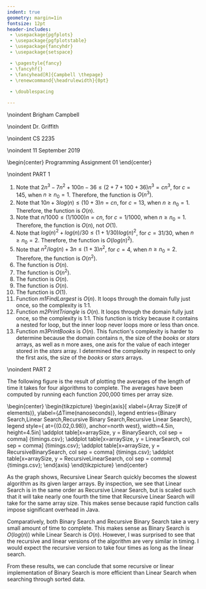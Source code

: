 ```yaml
---
indent: true
geometry: margin=1in
fontsize: 12pt
header-includes: 
 - \usepackage{pgfplots}
 - \usepackage{pgfplotstable}
 - \usepackage{fancyhdr}
 - \usepackage{setspace}

 - \pagestyle{fancy}
 - \fancyhf{}
 - \fancyhead[R]{Campbell \thepage}
 - \renewcommand{\headrulewidth}{0pt}
 
 - \doublespacing

---
```

\noindent Brigham Campbell

\noindent Dr. Griffith

\noindent CS 2235

\noindent 11 September 2019

\begin{center}
Programming Assignment 01
\end{center}

\noindent PART 1

1. Note that $2n^3-7n^2+100n-36 \leq (2+7+100+36)n^3=cn^3$, for $c=145$, when $n \geq n_0=1$. Therefore, the function is $O(n^3)$.
2. Note that $10n+3log(n) \leq (10+3)n=cn$, for $c=13$, when $n \geq n_0=1$. Therefore, the function is $O(n)$.
3. Note that $n/1000 \leq (1/1000)n=cn$, for $c=1/1000$, when $n \geq n_0=1$. Therefore, the function is $O(n)$, not $O(1)$.
4. Note that $log(n)^2+log(n)/30 \leq (1+1/30)log(n)^2$, for $c=31/30$, when $n \geq n_0=2$. Therefore, the function is $O(log(n)^2)$.
5. Note that $n^2/log(n)+3n \leq (1+3)n^2$, for $c=4$, when $n \geq n_0=2$. Therefore, the function is $O(n^2)$.
6. The function is $O(n)$.
7. The function is $O(n^2)$.
8. The function is $O(n)$.
9. The function is $O(n)$.
10. The function is $O(1)$.
11. Function _m1FindLargest_ is $O(n)$. It loops through the domain fully just once, so the complexity is 1:1.
12. Function _m2PrintTriangle_ is $O(n)$. It loops through the domain fully just once, so the complexity is 1:1. This function is tricky because it contains a nested for loop, but the inner loop never loops more or less than once.
13. Function _m3PrintBooks_ is $O(n)$. This function's complexity is harder to determine because the domain contains n, the size of the _books_ or _stars_ arrays, as well as n more axes, one axis for the value of each integer stored in the _stars_ array. I determined the complexity in respect to only the first axis, the size of the _books_ or _stars_ arrays.

\noindent PART 2

The following figure is the result of plotting the averages of the length of time it takes for four algorithms to complete. The averages have been computed by running each function 200,000 times per array size.

\begin{center}
  \begin{tikzpicture}
    \begin{axis}[
      xlabel={Array Size(\# of elements)},
      ylabel={$\Delta$Time(nanoseconds)},
      legend entries={Binary Search,Linear Search,Recursive Binary Search,Recursive Linear Search},
      legend style={
        at={(0.02,0.98)},
        anchor=north west},
      width=4.5in,
      height=4.5in]
      \addplot table[x=arraySize, y = BinarySearch, col sep = comma] {timings.csv};
      \addplot table[x=arraySize, y = LinearSearch, col sep = comma] {timings.csv};
      \addplot table[x=arraySize, y = RecursiveBinarySearch, col sep = comma] {timings.csv};
      \addplot table[x=arraySize, y = RecursiveLinearSearch, col sep = comma] {timings.csv};
    \end{axis}
  \end{tikzpicture}
\end{center}

As the graph shows, Recursive Linear Search quickly becomes the slowest algorithm as its given larger arrays. By inspection, we see that Linear Search is in the same order as Recursive Linear Search, but is scaled such that it will take nearly one fourth the time that Recursive Linear Search will take for the same array size. This makes sense because rapid function calls impose significant overhead in Java.

Comparatively, both Binary Search and Recursive Binary Search take a very small amount of time to complete. This makes sense as Binary Search is $O(log(n))$ while Linear Search is $O(n)$. However, I was surprised to see that the recursive and linear versions of the algorithm are very similar in timing. I would expect the recursive version to take four times as long as the linear search.

From these results, we can conclude that some recursive or linear implementation of Binary Search is more efficient than Linear Search when searching through sorted data.
